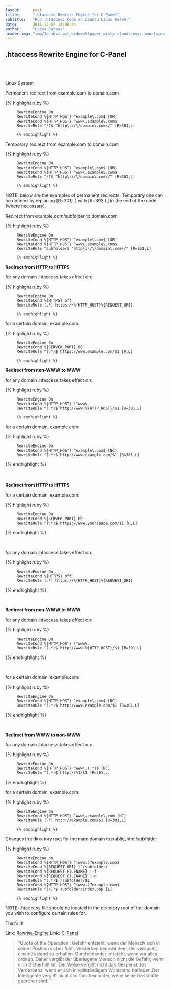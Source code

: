 ```yaml
---
layout:     post
title:      ".htaccess Rewrite Engine for C-Panel"
subtitle:   "Run .htaccess Code on Ubuntu Linux Server"
date:       2015-12-07 14:00:44
author:     "Lucas Gatsas"
header-img: "img/3d-abstract_widewallpaper_misty-clouds-over-mountains_57245.jpg"
---
```


<h2 class="section-heading">.htaccess Rewrite Engine for C-Panel
</h2>



<br><br><br> 
Linux System







Permanent redirect from example.com to domain.com 

{% highlight ruby %}


         RewriteEngine On
         RewriteCond %{HTTP_HOST} ^example\.com$ [OR] 
         RewriteCond %{HTTP_HOST} ^www\.example\.com$ 
         RewriteRule ^/?$ "http\:\/\/domain\.com\/" [R=301,L]

         {% endhighlight %}


Temporary redirect from example.com to domain.com 

{% highlight ruby %}


         RewriteEngine On
         RewriteCond %{HTTP_HOST} ^example\.com$ [OR] 
         RewriteCond %{HTTP_HOST} ^www\.example\.com$ 
         RewriteRule ^/?$ "http\:\/\/domain\.com\/" [R=302,L]

         {% endhighlight %}


NOTE: below are the examples of permanent redirects. Temporary one can be defined by replacing [R=301,L] with [R=302,L] in the end of the code (where necessary). 


Redirect from example.com/subfolder to domain.com

{% highlight ruby %}


         RewriteEngine On
         RewriteCond %{HTTP_HOST} ^example\.com$ [OR] 
         RewriteCond %{HTTP_HOST} ^www\.example\.com$ 
         RewriteRule ^subfolder$ "http\:\/\/domain\.com\/" [R=301,L] 

         {% endhighlight %}


<strong>Redirect from HTTP to HTTPS</strong>


for any domain .htaccess takes effect on:

{% highlight ruby %}


         RewriteEngine On
         RewriteCond %{HTTPS} off 
         RewriteRule (.*) https://%{HTTP_HOST}%{REQUEST_URI} 

         {% endhighlight %}


for a certain domain, example.com:

{% highlight ruby %}


         RewriteEngine On      
         RewriteCond %{SERVER_PORT} 80 
         RewriteRule ^(.*)$ https://www.example.com/$1 [R,L] 

         {% endhighlight %}


<strong>Redirect from non-WWW to WWW</strong>


for any domain .htaccess takes effect on:

{% highlight ruby %}


         RewriteEngine On 
         RewriteCond %{HTTP_HOST} !^www\. 
         RewriteRule ^(.*)$ http://www.%{HTTP_HOST}/$1 [R=301,L] 

         {% endhighlight %}


for a certain domain, example.com:

{% highlight ruby %}

         RewriteEngine On     
         RewriteCond %{HTTP_HOST} ^example\.com$ [NC] 
         RewriteRule ^(.*)$ http://www.example.com/$1 [R=301,L] 


{% endhighlight %}











<br> 
<br>
<strong>Redirect from HTTP to HTTPS</strong>

for a certain domain, example.com:

{% highlight ruby %}




         RewriteEngine On      
         RewriteCond %{SERVER_PORT} 80 
         RewriteRule ^(.*)$ https://www.yourspace.com/$1 [R,L] 



{% endhighlight %}

<br> 

for any domain .htaccess takes effect on:



{% highlight ruby %}

         RewriteEngine On
         RewriteCond %{HTTPS} off 
         RewriteRule (.*) https://%{HTTP_HOST}%{REQUEST_URI} 



{% endhighlight %}


<br> 


<strong>Redirect from non-WWW to WWW</strong>
<br> 


for any domain .htaccess takes effect on:



{% highlight ruby %}

         RewriteEngine On 
         RewriteCond %{HTTP_HOST} !^www\. 
         RewriteRule ^(.*)$ http://www.%{HTTP_HOST}/$1 [R=301,L] 

{% endhighlight %}

<br> 


for a certain domain, example.com:



{% highlight ruby %}

         RewriteEngine On     
         RewriteCond %{HTTP_HOST} ^example\.com$ [NC] 
         RewriteRule ^(.*)$ http://www.example.com/$1 [R=301,L] 


{% endhighlight %}



<br> 




<strong>Redirect from WWW to non-WWW</strong>

for any domain .htaccess takes effect on:

{% highlight ruby %}


         RewriteEngine On
         RewriteCond %{HTTP_HOST} ^www\.(.*)$ [NC] 
         RewriteRule ^(.*)$ http://%1/$1 [R=301,L]


{% endhighlight %}


for a certain domain, example.com:

{% highlight ruby %}


         RewriteEngine On 
         RewriteCond %{HTTP_HOST} ^www\.example\.com [NC] 
         RewriteRule (.*) http://example.com/$1 [R=301,L]

         {% endhighlight %}



Changes the directory root for the main domain to public_html/subfolder

{% highlight ruby %}


         RewriteEngine on 
         RewriteCond %{HTTP_HOST} ^(www.)?example.com$ 
         RewriteCond %{REQUEST_URI} !^/subfolder/ 
         RewriteCond %{REQUEST_FILENAME} !-f 
         RewriteCond %{REQUEST_FILENAME} !-d 
         RewriteRule ^(.*)$ /subfolder/$1 
         RewriteCond %{HTTP_HOST} ^(www.)?example.com$ 
         RewriteRule ^(/)?$ subfolder/index.php [L] 

         {% endhighlight %}



NOTE: .htaccess file should be located in the directory root of the domain you wish to configure certain rules for. 


That's it!


Link: <a href="https://de.wikipedia.org/wiki/Rewrite-Engine" target="_blank"> Rewrite-Engine </a> 
Link: <a href="https://de.wikipedia.org/wiki/CPanel" target="_blank"> C-Panel </a> 




<blockquote>
"Quote of the Operation : Gefahr entsteht, wenn der Mensch sich in seiner Position sicher fühlt. Verderben bedroht dem, der versucht, einen Zustand zu erhalten. Durcheinander entsteht, wenn wir alles ordnen. Daher vergißt der überlegene Mensch nicht die Gefahr, wenn er in Sicherheit ist. Der Weise vergißt nicht das Gespenst des Verderbens, wenn er sich in vollständigem Wohlstand befindet. Der Intelligente vergißt nicht das Durcheinander, wenn seine Geschäfte geordnet sind. 
"
</blockquote>

